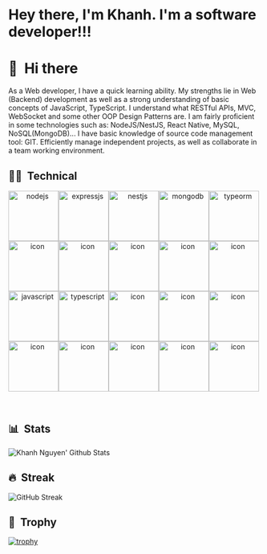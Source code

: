 # Hey there, I'm Khanh. I'm a software developer!!!

# 👋 &nbsp;Hi there

As a Web developer, I have a quick learning ability. My strengths lie in Web (Backend) development as well as a strong understanding of basic concepts of JavaScript, TypeScript. I understand what RESTful APIs, MVC, WebSocket and some other OOP Design Patterns are.
I am fairly proficient in some technologies such as: NodeJS/NestJS, React Native, MySQL, NoSQL(MongoDB)...
I have basic knowledge of source code management tool: GIT.
Efficiently manage independent projects, as well as collaborate in a team working environment.

## 👨‍💻 &nbsp;Technical
<div align="center">
        <div style="display: flex; align-items: flex-start;">
                <img src="https://img.icons8.com/?size=512&id=hsPbhkOH4FMe" alt="nodejs" width="100" height="100" />
                <img src="https://img.uxwing.com/wp-content/themes/uxwing/download/brands-social-media/express-js-icon.svg"
                        alt="expressjs" width="100" height="100" />
                <img class="slide-image"
                        src="https://img.uxwing.com/wp-content/themes/uxwing/download/brands-social-media/nest-js-icon.svg"
                        alt="nestjs" width="100" height="100" />
                <img src="https://img.uxwing.com/wp-content/themes/uxwing/download/brands-social-media/mongodb-icon.svg"
                        alt="mongodb" width="100" height="100" />
                <img src="https://user-images.githubusercontent.com/62142146/208088732-e168fd64-3e48-4f48-b14d-9d91fa7d99f6.svg"
                        alt="typeorm" width="100" height="100" />
        </div>
        <div style="display: flex; align-items: flex-start;">
                <img src="https://techstack-generator.vercel.app/sass-icon.svg" alt="icon" width="100" height="100" />
                <img src="https://techstack-generator.vercel.app/eslint-icon.svg" alt="icon" width="100" height="100" />
                <img src="https://techstack-generator.vercel.app/prettier-icon.svg" alt="icon" width="100" height="100" />
                <img src="https://techstack-generator.vercel.app/react-icon.svg" alt="icon" width="100" height="100" />
                <img src="https://techstack-generator.vercel.app/python-icon.svg" alt="icon" width="100" height="100" />
        </div>
        <div style="display: flex; align-items: flex-start;">
                <img src="https://techstack-generator.vercel.app/js-icon.svg" alt="javascript" width="100" height="100" />
                <img src="https://techstack-generator.vercel.app/ts-icon.svg" alt="typescript" width="100" height="100" />
                <img src="https://techstack-generator.vercel.app/graphql-icon.svg" alt="icon" width="100" height="100" />
                <img src="https://techstack-generator.vercel.app/restapi-icon.svg" alt="icon" width="100" height="100" />
                <img src="https://techstack-generator.vercel.app/github-icon.svg" alt="icon" width="100" height="100" />
        </div>
        <div style="display: flex; align-items: flex-start;">
                <img src="https://techstack-generator.vercel.app/docker-icon.svg" alt="icon" width="100" height="100" />
                <img src="https://techstack-generator.vercel.app/aws-icon.svg" alt="icon" width="100" height="100" />
                <img src="https://techstack-generator.vercel.app/nginx-icon.svg" alt="icon" width="100" height="100" />
                <img src="https://techstack-generator.vercel.app/mysql-icon.svg" alt="icon" width="100" height="100" />
                <img src="https://techstack-generator.vercel.app/java-icon.svg" alt="icon" width="100" height="100" />
        </div>
</div>

&nbsp;

## 📊 &nbsp;Stats
![Khanh Nguyen' Github Stats](https://github-readme-stats.vercel.app/api?username=nguyennhukhanh&theme=radical)
&nbsp;
## 🔥 &nbsp;Streak
![GitHub Streak](https://github-readme-streak-stats.herokuapp.com/?user=nguyennhukhanh&theme=radical)
&nbsp;
## 🥇 &nbsp;Trophy
[![trophy](https://github-profile-trophy.vercel.app/?username=nguyennhukhanh&theme=radical)](https://github.com/nguyennhukhanh/github-profile-trophy)
